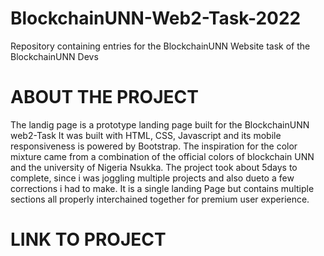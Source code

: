 # BlockchainUNN-Web2-Task-2022
Repository containing entries for the BlockchainUNN Website task of the BlockchainUNN Devs 
# ABOUT THE PROJECT
The landig page is a prototype landing page built for the BlockchainUNN web2-Task
It was built with HTML, CSS, Javascript and its mobile responsiveness is powered by Bootstrap.
The inspiration for the color mixture came from a combination of the official colors of blockchain UNN and the university of Nigeria Nsukka.
The project took about 5days to complete, since i was joggling multiple projects and also dueto a few corrections i had to make.
It is a single landing Page but contains multiple sections all properly interchained together for premium user experience.
# LINK TO PROJECT
